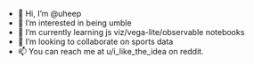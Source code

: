 - 👋 Hi, I’m @uheep
- 👀 I’m interested in being umble
- 🌱 I’m currently learning js viz/vega-lite/observable notebooks
- 💞️ I’m looking to collaborate on sports data
- 📫 You can reach me at u/i_like_the_idea on reddit.

<!---
uheep/uheep is a ✨ special ✨ repository because its `README.md` (this file) appears on your GitHub profile.
You can click the Preview link to take a look at your changes.
--->
